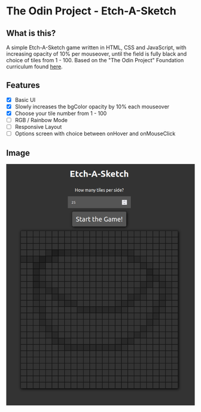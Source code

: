 # The Odin Project - Etch-A-Sketch

## What is this?

A simple Etch-A-Sketch game written in HTML, CSS and JavaScript, with increasing opacity of 10% per mouseover, until the field is fully black and choice of tiles from 1 - 100.
Based on the "The Odin Project" Foundation curriculum found [here](https://www.theodinproject.com/paths/foundations/courses/foundations/lessons/etch-a-sketch-project).

## Features

- [x] Basic UI
- [x] Slowly increases the bgColor opacity by 10% each mouseover
- [x] Choose your tile number from 1 - 100
- [ ] RGB / Rainbow Mode
- [ ] Responsive Layout
- [ ] Options screen with choice between onHover and onMouseClick

## Image

![Etch-A-Sketch Example Image](./assets/EtchASkatchExample.png "Etch-A-Sketch Example Image")
